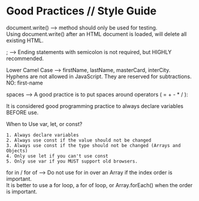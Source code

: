 # Good Practices // Style Guide

document.write() --> method should only be used for testing.  
Using document.write() after an HTML document is loaded, will delete all existing HTML.

; --> Ending statements with semicolon is not required, but HIGHLY recommended.

Lower Camel Case --> firstName, lastName, masterCard, interCity.  
Hyphens are not allowed in JavaScript. They are reserved for subtractions. NO: first-name

spaces --> A good practice is to put spaces around operators ( = + - * / ):

It is considered good programming practice to always declare variables BEFORE use.

When to Use var, let, or const?  

    1. Always declare variables
    2. Always use const if the value should not be changed
    3. Always use const if the type should not be changed (Arrays and Objects)
    4. Only use let if you can't use const
    5. Only use var if you MUST support old browsers.

for in / for of --> Do not use for in over an Array if the index order is important.  
It is better to use a for loop, a for of loop, or Array.forEach() when the order is important.
